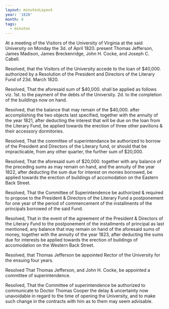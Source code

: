 ```yaml
---
layout: minutesLayout
year: '1820'
month: 4
tags:
  - minutes
---
```

At a meeting of the Visitors of the University of Virginia at the said University on Monday the 3d. of April 1820. present Thomas Jefferson, James Madison, James Breckenridge, John H. Cocke, and Joseph C. Cabell.

Resolved, that the Visitors of the University accede to the loan of $40,000. authorized by a Resolution of the President and Directors of the Literary Fund of 23d. March 1820.

Resolved, That the aforesaid sum of $40,000. shall be applied as follows viz. 1st. to the payment of the debts of the University. 2d. to the completion of the buildings now on hand.

Resolved, that the balance that may remain of the $40,000. after accomplishing the two objects last specified, together with the annuity of the year 1821, after deducting the interest that will be due on the loan from the Literary Fund, be applied towards the erection of three other pavilions & their accessory dormitories.

Resolved, That the committee of superintendance be authorized to borrow of the President and Directors of the Literary fund, or should that be impracticable, from any other quarter, the further sum of $20,000.

Resolved, That the aforesaid sum of $20,000. together with any balance of the preceding sums as may remain on hand, and the annuity of the year 1822, after deducting the sum due for interest on monies borrowed, be applied towards the erection of buildings of accomodation on the Eastern Back Street.

Resolved, That the Committee of Superintendence be authorized & required to propose to the President & Directors of the Literary Fund a postponement for one year of the period of commencement of the installments of the principals borrowed of the said Fund.

Resolved, That in the event of the agreement of the President & Directors of the Literary Fund to the postponement of the installments of principal as last mentioned, any balance that may remain on hand of the aforesaid sums of money, together with the annuity of the year 1823, after deducting the sums due for interests be applied towards the erection of buildings of accomodation on the Western Back Street.

Resolved, that Thomas Jefferson be appointed Rector of the University for the ensuing four years.

Resolved That Thomas Jefferson, and John H. Cocke, be appointed a committee of superintendence.

Resolved, That the Committee of superintendence be authorized to communicate to Doctor Thomas Cooper the delay & uncertainty now unavoidable in regard to the time of opening the University, and to make such change in the contracts with him as to them may seem advisable.
